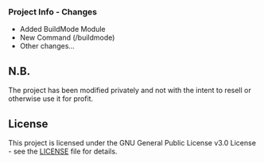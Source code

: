 ### Project Info - Changes
- Added BuildMode Module
- New Command (/buildmode)
- Other changes...

## N.B.
The project has been modified privately and not with the intent to resell or otherwise use it for profit.

## License

This project is licensed under the GNU General Public License v3.0 License - see the [LICENSE](LICENSE) file for details.

